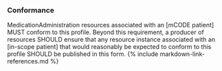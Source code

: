 ### Conformance

 MedicationAdministration resources associated with an [mCODE patient] MUST conform to this profile. Beyond this requirement, a producer of resources SHOULD ensure that any resource instance associated with an [in-scope patient] that would reasonably be expected to conform to this profile SHOULD be published in this form.
{% include markdown-link-references.md %}